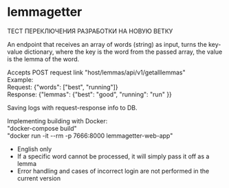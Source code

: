 # lemmagetter

ТЕСТ ПЕРЕКЛЮЧЕНИЯ РАЗРАБОТКИ НА НОВУЮ ВЕТКУ

An endpoint that receives an array of words (string) as input, turns the key-value dictionary, where the key is the word from the passed array, the value is the lemma of the word.

Accepts POST request link "host/lemmas/api/v1/getalllemmas"  
Example:  
Request: {"words": ["best", "running"]}  
Response: {"lemmas": {"best": "good", "running": "run" }}

Saving logs with request-response info to DB.

Implementing building with Docker:  
"docker-compose build"  
"docker run -it --rm -p 7666:8000 lemmagetter-web-app"

- English only
- If a specific word cannot be processed, it will simply pass it off as a lemma
- Error handling and cases of incorrect login are not performed in the current version